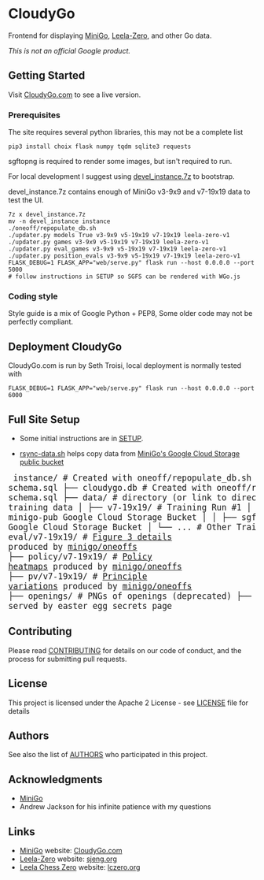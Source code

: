 # CloudyGo

Frontend for displaying
[MiniGo](https://github.com/tensorflow/minigo),
[Leela-Zero](https://github.com/gcp/leela-zero),
and other Go data.

*This is not an official Google product.*

## Getting Started

Visit [CloudyGo.com](http://CloudyGo.com) to see a live version.

### Prerequisites

The site requires several python libraries, this may not be a complete list
```
pip3 install choix flask numpy tqdm sqlite3 requests
```
sgftopng is required to render some images, but isn't required to run.

For local development I suggest using
[devel_instance.7z](https://drive.google.com/file/d/1IwvvSLpKnrzNQUX6XaRaAQ5KXkjn9rrG/view?usp=sharing) to bootstrap.

devel_instance.7z contains enough of MiniGo v3-9x9 and v7-19x19 data to test the UI.

```
7z x devel_instance.7z
mv -n devel_instance instance
./oneoff/repopulate_db.sh
./updater.py models True v3-9x9 v5-19x19 v7-19x19 leela-zero-v1
./updater.py games v3-9x9 v5-19x19 v7-19x19 leela-zero-v1
./updater.py eval_games v3-9x9 v5-19x19 v7-19x19 leela-zero-v1
./updater.py position_evals v3-9x9 v5-19x19 v7-19x19 leela-zero-v1
FLASK_DEBUG=1 FLASK_APP="web/serve.py" flask run --host 0.0.0.0 --port 5000
# follow instructions in SETUP so SGFS can be rendered with WGo.js
```

### Coding style

Style guide is a mix of Google Python + PEP8,
Some older code may not be perfectly compliant.

## Deployment CloudyGo

CloudyGo.com is run by Seth Troisi, local deployment is normally tested with
```
FLASK_DEBUG=1 FLASK_APP="web/serve.py" flask run --host 0.0.0.0 --port 6000
```

## Full Site Setup

* Some initial instructions are in [SETUP](SETUP).

* [rsync-data.sh](rsync-data.sh) helps copy data from [MiniGo's Google Cloud Storage public bucket](https://console.cloud.google.com/storage/browser/minigo-pub)

<big><pre>
instance/             # Created with oneoff/repopulate_db.sh from schema.sql
    ├── cloudygo.db       # Created with oneoff/repopulate_db.sh from schema.sql
    ├── data/             # directory (or link to directory) of MiniGo training data
    │   ├── v7-19x19/     # Training Run #1
    │   │   ├── models/   # See minigo-pub Google Cloud Storage Bucket
    │   │   ├── sgf/      # See minigo-pub Google Cloud Storage Bucket
    │   └── ...           # Other Training Runs
    ├── eval/v7-19x19/    # [Figure 3 details](http://cloudygo.com/v7-19x19/figure-three) produced by [minigo/oneoffs](https://github.com/tensorflow/minigo/blob/master/oneoffs/training_curve.py)
    ├── policy/v7-19x19/  # [Policy heatmaps](http://cloudygo.com/v7-19x19/models_evolution/?M=189&P=13) produced by [minigo/oneoffs](https://github.com/tensorflow/minigo/blob/master/oneoffs/heatmap.py)
    ├── pv/v7-19x19/      # [Principle variations](http://cloudygo.com/v7-19x19/models_evolution/?M=189&P=13) produced by [minigo/oneoffs](https://github.com/tensorflow/minigo/blob/master/oneoffs/position_pv.py)
    ├── openings/         # PNGs of openings (deprecated)
    ├── debug/            # various logs served by easter egg secrets page
    </pre></big>



## Contributing

Please read [CONTRIBUTING](CONTRIBUTING.md) for details on our code of conduct, and the process for submitting pull requests.

## License

This project is licensed under the Apache 2 License - see [LICENSE](LICENSE) file for details

## Authors

See also the list of [AUTHORS](AUTHORS) who participated in this project.

## Acknowledgments

* [MiniGo](https://github.com/tensorflow/minigo)
* Andrew Jackson for his infinite patience with my questions

## Links

* [MiniGo](https://github.com/tensorflow/minigo)
    website: [CloudyGo.com](http://CloudyGo.com)
* [Leela-Zero](https://github.com/gcp/leela-zero)
    website: [sjeng.org](http://zero.sjeng.org/home)
* [Leela Chess Zero](https://github.com/LeelaChessZero/lc0)
    website: [lczero.org](https://lczero.org/)

